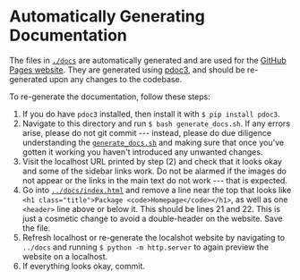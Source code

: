 # Automatically Generating Documentation

The files in [`./docs`](../../docs) are automatically generated and are used for
the [GitHub Pages website](https://jazlab.github.io/moog.github.io/). They are
generated using [pdoc3](https://pdoc3.github.io/generate_docs/), and should be
re-generated upon any changes to the codebase.

To re-generate the documentation, follow these steps:

1. If you do have `pdoc3` installed, then install it with `$ pip install pdoc3`.
2. Navigate to this directory and run `$ bash generate_docs.sh`. If any errors
   arise, please do not git commit --- instead, please do due diligence
   understanding the [`generate_docs.sh`](../generate_docs.sh) and making sure
   that once you've gotten it working you haven't introduced any unwanted
   changes.
3. Visit the localhost URL printed by step (2) and check that it looks okay and
   some of the sidebar links work. Do not be alarmed if the images do not appear
   or the links in the main text do not work --- that is expected.
4. Go into [`../docs/index.html`](../../docs/index.html) and remove a line near
   the top that looks like `<h1 class="title">Package
   <code>Homepage</code></h1>`, as well as one `<header>` line above or below
   it. This should be lines 21 and 22. This is just a cosmetic change to avoid a
   double-header on the website. Save the file.
5. Refresh localhost or re-generate the localshot website by navigating to
   `../docs` and running `$ python -m http.server` to again preview the website
   on a localhost.
6. If everything looks okay, commit.
